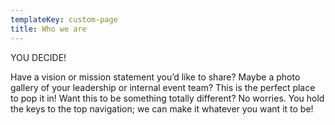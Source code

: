 ```yaml
---
templateKey: custom-page
title: Who we are
---
```

YOU DECIDE!

Have a vision or mission statement you’d like to share? Maybe a photo gallery of your leadership or internal event team? This is the perfect place to pop it in! Want this to be something totally different? No worries. You hold the keys to the top navigation; we can make it whatever you want it to be!